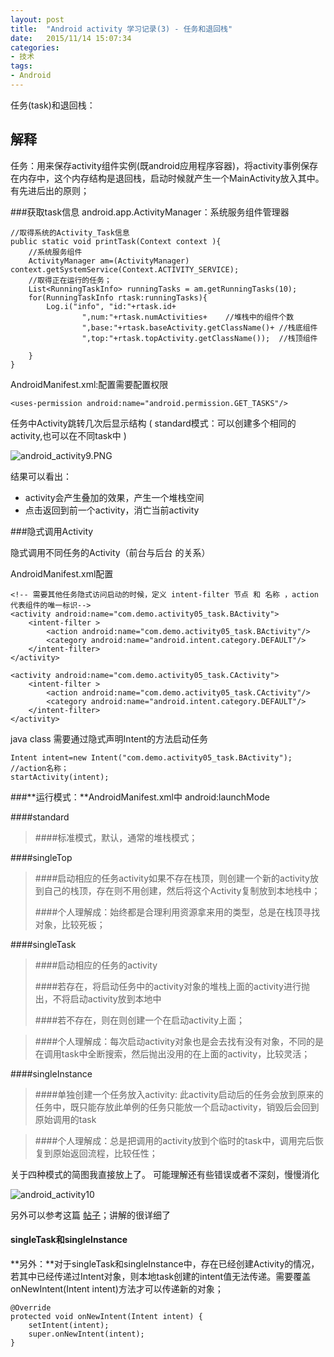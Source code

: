 ```yaml
---
layout: post
title:  "Android activity 学习记录(3) - 任务和退回栈"
date:   2015/11/14 15:07:34 
categories:
- 技术
tags:
- Android
---
```

任务(task)和退回栈：

## 解释	
任务：用来保存activity组件实例(既android应用程序容器)，将activity事例保存在内存中，这个内存结构是退回栈，启动时候就产生一个MainActivity放入其中。有先进后出的原则；

###获取task信息
android.app.ActivityManager：系统服务组件管理器

	//取得系统的Activity_Task信息
	public static void printTask(Context context ){
		//系统服务组件 
		ActivityManager am=(ActivityManager) context.getSystemService(Context.ACTIVITY_SERVICE);
		//取得正在运行的任务；
		List<RunningTaskInfo> runningTasks = am.getRunningTasks(10);
		for(RunningTaskInfo rtask:runningTasks){
			Log.i("info", "id:"+rtask.id+
					",num:"+rtask.numActivities+	//堆栈中的组件个数
					",base:"+rtask.baseActivity.getClassName()+	//栈底组件
					",top:"+rtask.topActivity.getClassName());	//栈顶组件
												
		}
	}
	
AndroidManifest.xml:配置需要配置权限

	<uses-permission android:name="android.permission.GET_TASKS"/>

任务中Activity跳转几次后显示结构 ( standard模式：可以创建多个相同的activity,也可以在不同task中 )

![android_activity9.PNG]({{site.baseurl}}/public/img/android_activity9.png)

结果可以看出：
	
- activity会产生叠加的效果，产生一个堆栈空间
- 点击返回到前一个activity，消亡当前activity

###隐式调用Activity

隐式调用不同任务的Activity（前台与后台 的关系）

AndroidManifest.xml配置

	<!-- 需要其他任务隐式访问启动的时候，定义 intent-filter 节点 和 名称 ，action代表组件的唯一标识-->
    <activity android:name="com.demo.activity05_task.BActivity">
        <intent-filter >
            <action android:name="com.demo.activity05_task.BActivity"/>
            <category android:name="android.intent.category.DEFAULT"/>
        </intent-filter>
    </activity>
    
    <activity android:name="com.demo.activity05_task.CActivity">
        <intent-filter >
            <action android:name="com.demo.activity05_task.CActivity"/>
            <category android:name="android.intent.category.DEFAULT"/>
        </intent-filter>
    </activity>

java class 需要通过隐式声明Intent的方法启动任务
	
	Intent intent=new Intent("com.demo.activity05_task.BActivity");	//action名称；
	startActivity(intent);



###**运行模式：**AndroidManifest.xml中 android:launchMode
	
####standard

>####标准模式，默认，通常的堆栈模式；


####singleTop

>####启动相应的任务activity如果不存在栈顶，则创建一个新的activity放到自己的栈顶，存在则不用创建，然后将这个Activity复制放到本地栈中；
>
>####个人理解成：始终都是合理利用资源拿来用的类型，总是在栈顶寻找对象，比较死板；



####singleTask

>####启动相应的任务的activity	
>
>####若存在，将启动任务中的activity对象的堆栈上面的activity进行抛出，不将启动activity放到本地中
>
>####若不存在，则在则创建一个在启动activity上面；

>####个人理解成：每次启动activity对象也是会去找有没有对象，不同的是在调用task中全断搜索，然后抛出没用的在上面的activity，比较灵活；


####singleInstance

>####单独创建一个任务放入activity: 此activity启动后的任务会放到原来的任务中，既只能存放此单例的任务只能放一个启动activity，销毁后会回到原始调用的task

>####个人理解成：总是把调用的activity放到个临时的task中，调用完后恢复到原始返回流程，比较任性；

关于四种模式的简图我直接放上了。 可能理解还有些错误或者不深刻，慢慢消化

![android_activity10]({{site.baseurl}}/public/img/android_activity10.png)

另外可以参考这篇 [帖子](http://blog.csdn.net/moreevan/article/details/6788048 "CSDN")；讲解的很详细了


#### singleTask和singleInstance

**另外：**对于singleTask和singleInstance中，存在已经创建Activity的情况，若其中已经传递过Intent对象，则本地task创建的intent值无法传递。需要覆盖onNewIntent(Intent intent)方法才可以传递新的对象；

	@Override
	protected void onNewIntent(Intent intent) {
		setIntent(intent);
		super.onNewIntent(intent);
	}